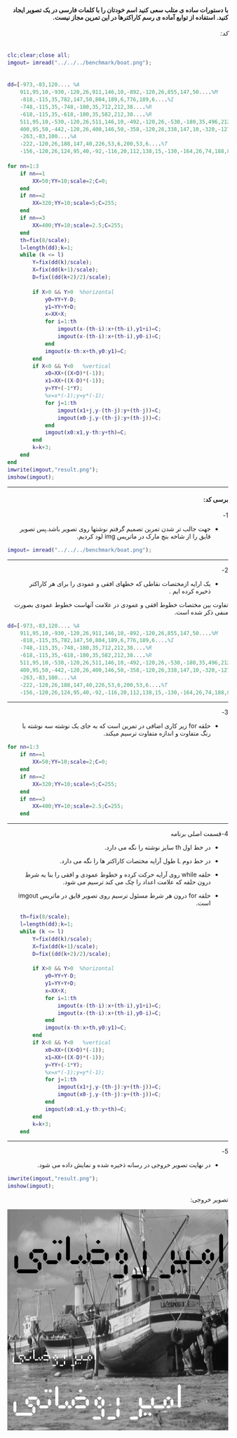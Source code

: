 <div dir="rtl">

####  با دستورات ساده ی متلب سعی کنید اسم خودتان را با کلمات فارسی در یک تصویر ایجاد کنید. استفاده از توابع آماده ی رسم کاراکترها در این تمرین مجاز نیست. <br />



###### کد:
</div>

```matlab
clc;clear;close all;
imgout= imread("../../../benchmark/boat.png");


dd=[-973,-83,120.... %A
    911,95,10,-930,-120,26,911,146,10,-892,-120,26,855,147,50....%M
    -818,-115,35,782,147,50,804,189,6,776,189,6....%I
    -748,-115,35,-748,-180,35,712,212,38....%R
    -618,-115,35,-618,-180,35,582,212,38....%R
    511,95,10,-530,-120,26,511,146,10,-492,-120,26,-530,-180,35,496,212,38....%O
    400,95,50,-442,-120,26,400,146,50,-358,-120,26,338,147,10,-320,-127,15,294,147,30,402,53,6....%Z
    -263,-83,100....%A
    -222,-120,26,188,147,40,226,53,6,200,53,6....%T
    -156,-120,26,124,95,40,-92,-116,20,112,138,15,-130,-164,26,74,188,85,-22,-147,50]; %I

for nn=1:3
    if nn==1
        XX=50;YY=10;scale=2;C=0;
    end
    if nn==2
        XX=320;YY=10;scale=5;C=255;
    end
    if nn==3
        XX=400;YY=10;scale=2.5;C=255;
    end
    th=fix(8/scale);
    l=length(dd);k=1;    
    while (k <= l)
        Y=fix(dd(k)/scale);
        X=fix(dd(k+1)/scale);
        D=fix((dd(k+2)/2)/scale);

        if X>0 && Y>0  %horizontal
            y0=YY+Y-D;
            y1=YY+Y+D;
            x=XX+X;
            for i=1:th
                imgout(x-(th-i):x+(th-i),y1+i)=C;
                imgout(x-(th-i):x+(th-i),y0-i)=C;
            end
            imgout(x-th:x+th,y0:y1)=C;
        end
        if X<0 && Y<0   %vertical
            x0=XX+((X+D)*(-1));
            x1=XX+((X-D)*(-1));
            y=YY+(-1*Y);
            %x=x*(-1);y=y*(-1);
            for j=1:th
                imgout(x1+j,y-(th-j):y+(th-j))=C;
                imgout(x0-j,y-(th-j):y+(th-j))=C;
            end
            imgout(x0:x1,y-th:y+th)=C;
        end
        k=k+3;
    end
end
imwrite(imgout,"result.png");
imshow(imgout);    
```
---
<div dir="rtl">

#### برسی کد:
1-
- جهت جالب تر شدن تمرین تصمیم گرفتم نوشتها روی تصویر باشد.پس تصویر قایق را از شاخه بنچ مارک در ماتریس img لود کردیم.</div>

```matlab
imgout= imread("../../../benchmark/boat.png");
```
---
<div dir="rtl">

2- 
- یک ارایه ازمختصات نقاطی که خطهای افقی و عمودی را برای هر کاراکتر ذخیره کرده ایم .

تفاوت بین مختصات خطوط افقی و عمودی در علامت آنهاست خطوط عمودی بصورت منفی ذکر شده است.
</div>

```matlab
dd=[-973,-83,120.... %A
    911,95,10,-930,-120,26,911,146,10,-892,-120,26,855,147,50....%M
    -818,-115,35,782,147,50,804,189,6,776,189,6....%I
    -748,-115,35,-748,-180,35,712,212,38....%R
    -618,-115,35,-618,-180,35,582,212,38....%R
    511,95,10,-530,-120,26,511,146,10,-492,-120,26,-530,-180,35,496,212,38....%O
    400,95,50,-442,-120,26,400,146,50,-358,-120,26,338,147,10,-320,-127,15,294,147,30,402,53,6....%Z
    -263,-83,100....%A
    -222,-120,26,188,147,40,226,53,6,200,53,6....%T
    -156,-120,26,124,95,40,-92,-116,20,112,138,15,-130,-164,26,74,188,85,-22,-147,50]; %I
```
---
<div dir="rtl">

3-

- حلقه for زیر کاری اضافی در تمرین است که به جای یک نوشته سه نوشته با رنگ متفاوت و اندازه متفاوت ترسیم میکند.
</div>

```matlab
for nn=1:3
    if nn==1
        XX=50;YY=10;scale=2;C=0;
    end
    if nn==2
        XX=320;YY=10;scale=5;C=255;
    end
    if nn==3
        XX=400;YY=10;scale=2.5;C=255;
    end
```
---
<div dir="rtl">

4-قسمت اصلی برنامه

- در خط اول th سایز نوشته را نگه می دارد.

- در خط دوم L طول آرایه مختصات کاراکتر ها را نگه می دارد.

- حلقه while روی آرایه حرکت کرده و خطوط عمودی و افقی را بنا یه شرط درون حلقه که علامت اعداد را چک می کند ترسیم می شود.

- حلقه for درون هر شرط مسئول ترسیم روی تصویر قایق در ماتریس imgout است.</div>

```matlab
    th=fix(8/scale);
    l=length(dd);k=1;    
    while (k <= l)
        Y=fix(dd(k)/scale);
        X=fix(dd(k+1)/scale);
        D=fix((dd(k+2)/2)/scale);

        if X>0 && Y>0  %horizontal
            y0=YY+Y-D;
            y1=YY+Y+D;
            x=XX+X;
            for i=1:th
                imgout(x-(th-i):x+(th-i),y1+i)=C;
                imgout(x-(th-i):x+(th-i),y0-i)=C;
            end
            imgout(x-th:x+th,y0:y1)=C;
        end
        if X<0 && Y<0   %vertical
            x0=XX+((X+D)*(-1));
            x1=XX+((X-D)*(-1));
            y=YY+(-1*Y);
            %x=x*(-1);y=y*(-1);
            for j=1:th
                imgout(x1+j,y-(th-j):y+(th-j))=C;
                imgout(x0-j,y-(th-j):y+(th-j))=C;
            end
            imgout(x0:x1,y-th:y+th)=C;
        end
        k=k+3;
    end
```
---
<div dir="rtl">

5-

- در نهایت تصویر خروجی در رسانه ذخیره شده و نمایش داده می شود.
</div>

```matlab
imwrite(imgout,"result.png");
imshow(imgout);
```
<div dir="rtl">
تصویر خروجی:<br />
</div>

![Image](result.png)

